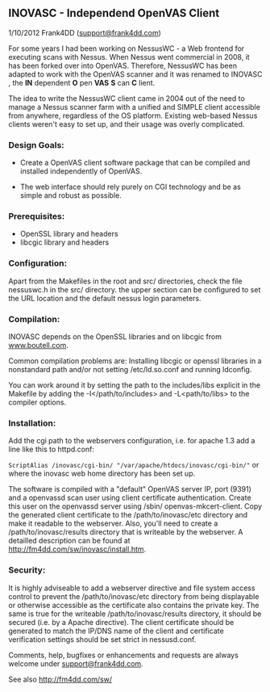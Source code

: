 ## INOVASC - Independend OpenVAS Client

1/10/2012 Frank4DD (support@frank4dd.com)

For some years I had been working on NessusWC - a Web
frontend for executing scans with Nessus. When Nessus
went commercial in 2008, it has been forked over into
OpenVAS. Therefore, NessusWC has been adapted to work
with the OpenVAS scanner and it was renamed to INOVASC
, the __IN__ dependent __O__ pen __VAS__ __S__ can __C__ lient.

The idea to write the NessusWC client came in 2004 out
of the need to manage a Nessus scanner farm with a unified
and SIMPLE client accessible from anywhere, regardless of
the OS platform. Existing web-based Nessus clients weren't
easy to set up, and their usage was overly complicated.

### Design Goals:

* Create a OpenVAS client software package that can be
compiled and installed independently of OpenVAS.

* The web interface should rely purely on CGI technology
and be as simple and robust as possible.

### Prerequisites:

* OpenSSL library and headers
* libcgic library and headers

### Configuration:

Apart from the Makefiles in the root and src/ directories, 
check the file nessuswc.h in the src/ directory. the upper
section can be configured to set the URL location and the
default nessus login parameters.

### Compilation:

INOVASC depends on the OpenSSL libraries and on libcgic
from www.boutell.com.

Common compilation problems are:
Installing libcgic or openssl libraries in a nonstandard path
and/or not setting /etc/ld.so.conf and running ldconfig.

You can work around it by setting the path to the includes/libs
explicit in the Makefile by adding the -I</path/to/includes>
and -L<path/to/libs> to the compiler options.

### Installation:

Add the cgi path to the webservers configuration, i.e. for apache
1.3 add a line like this to httpd.conf:

`ScriptAlias /inovasc/cgi-bin/ "/var/apache/htdocs/inovasc/cgi-bin/"`
or where the inovasc web home directory has been set up.

The software is compiled with a "default" OpenVAS server IP, port
(9391) and a openvassd scan user using client certificate
authentication.
Create this user on the openvassd server using <openvas-home>/sbin/
openvas-mkcert-client. Copy the generated client certificate
to the /path/to/inovasc/etc directory and make it readable to the
webserver.
Also, you'll need to create a /path/to/inovasc/results directory that
is writeable by the webserver. A detailled description can be found
at http://fm4dd.com/sw/inovasc/install.htm. 

### Security:

It is highly adviseable to add a webserver directive and file system
access control to prevent the /path/to/inovasc/etc directory
from being displayable or otherwise accessible as the certificate also
contains the private key.
The same is true for the writeable /path/to/inovasc/results directory, it
should be secured (i.e. by a Apache <Directory> directive).
The client certificate should be generated to match the IP/DNS name
of the client and certificate verification settings should be set
strict in nessusd.conf. 

Comments, help, bugfixes or enhancements and requests are always
welcome under <support@frank4dd.com>.

See also http://fm4dd.com/sw/
